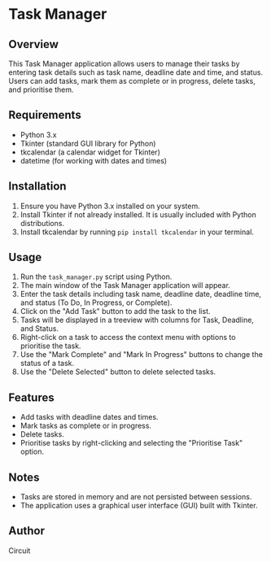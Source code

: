 # Task Manager

## Overview
This Task Manager application allows users to manage their tasks by entering task details such as task name, deadline date and time, and status. Users can add tasks, mark them as complete or in progress, delete tasks, and prioritise them.

## Requirements
- Python 3.x
- Tkinter (standard GUI library for Python)
- tkcalendar (a calendar widget for Tkinter)
- datetime (for working with dates and times)

## Installation
1. Ensure you have Python 3.x installed on your system.
2. Install Tkinter if not already installed. It is usually included with Python distributions.
3. Install tkcalendar by running `pip install tkcalendar` in your terminal.

## Usage
1. Run the `task_manager.py` script using Python.
2. The main window of the Task Manager application will appear.
3. Enter the task details including task name, deadline date, deadline time, and status (To Do, In Progress, or Complete).
4. Click on the "Add Task" button to add the task to the list.
5. Tasks will be displayed in a treeview with columns for Task, Deadline, and Status.
6. Right-click on a task to access the context menu with options to prioritise the task.
7. Use the "Mark Complete" and "Mark In Progress" buttons to change the status of a task.
8. Use the "Delete Selected" button to delete selected tasks.

## Features
- Add tasks with deadline dates and times.
- Mark tasks as complete or in progress.
- Delete tasks.
- Prioritise tasks by right-clicking and selecting the "Prioritise Task" option.

## Notes
- Tasks are stored in memory and are not persisted between sessions.
- The application uses a graphical user interface (GUI) built with Tkinter.

## Author
Circuit
